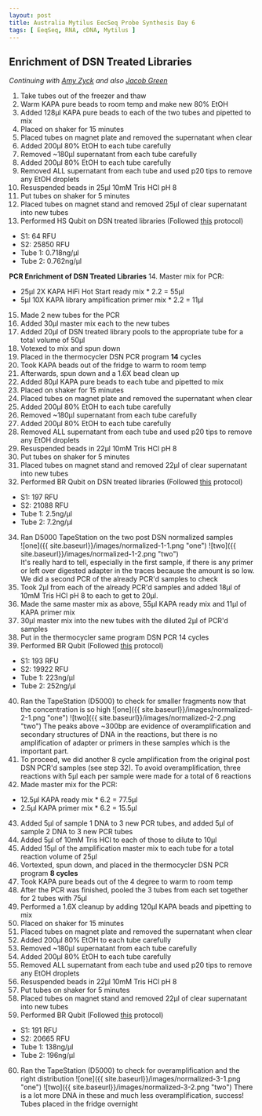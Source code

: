 ```yaml
---
layout: post
title: Australia Mytilus EecSeq Probe Synthesis Day 6
tags: [ EeqSeq, RNA, cDNA, Mytilus ]
---
```


## Enrichment of DSN Treated Libraries

_Continuing with [Amy Zyck](https://github.com/amaeliazyck) and also [Jacob Green](https://github.com/madmolecularman)_

1. Take tubes out of the freezer and thaw
2. Warm KAPA pure beads to room temp and make new 80% EtOH
3. Added 128μl KAPA pure beads to each of the two tubes and pipetted to mix
4. Placed on shaker for 15 minutes
5. Placed tubes on magnet plate and removed the supernatant when clear
6. Added 200μl 80% EtOH to each tube carefully
7. Removed ~180μl supernatant from each tube carefully
8. Added 200μl 80% EtOH to each tube carefully
9. Removed ALL supernatant from each tube and used p20 tips to remove any EtOH droplets
10. Resuspended beads in 25μl 10mM Tris HCl pH 8
11. Put tubes on shaker for 5 minutes
12. Placed tubes on magnet stand and removed 25μl of clear supernatant into new tubes
13. Performed HS Qubit on DSN treated libraries (Followed [this](https://meschedl.github.io/MES_Puritz_Lab_Notebook/2019-03-02/Qubit-Protocol) protocol)
  - S1: 64 RFU
  - S2: 25850 RFU
  - Tube 1: 0.718ng/μl
  - Tube 2: 0.762ng/μl

**PCR Enrichment of DSN Treated Libraries**
14. Master mix for PCR:
  - 25μl 2X KAPA HiFi Hot Start ready mix * 2.2 = 55μl
  - 5μl 10X KAPA library amplification primer mix * 2.2 = 11μl
15. Made 2 new tubes for the PCR
16. Added 30μl master mix each to the new tubes
17. Added 20μl of DSN treated library pools to the appropriate tube for a total volume of 50μl
18. Votexed to mix and spun down
19. Placed in the thermocycler DSN PCR program **14** cycles
20. Took KAPA beads out of the fridge to warm to room temp
21. Afterwards, spun down and a 1.6X bead clean up
22. Added 80μl KAPA pure beads to each tube and pipetted to mix
23. Placed on shaker for 15 minutes
24. Placed tubes on magnet plate and removed the supernatant when clear
25. Added 200μl 80% EtOH to each tube carefully
26. Removed ~180μl supernatant from each tube carefully
27. Added 200μl 80% EtOH to each tube carefully
28. Removed ALL supernatant from each tube and used p20 tips to remove any EtOH droplets
29. Resuspended beads in 22μl 10mM Tris HCl pH 8
30. Put tubes on shaker for 5 minutes
31. Placed tubes on magnet stand and removed 22μl of clear supernatant into new tubes
32. Performed BR Qubit on DSN treated libraries (Followed [this](https://meschedl.github.io/MES_Puritz_Lab_Notebook/2019-03-02/Qubit-Protocol) protocol)
  - S1: 197 RFU
  - S2: 21088 RFU
  - Tube 1: 2.5ng/μl
  - Tube 2: 7.2ng/μl
34. Ran D5000 TapeStation on the two post DSN normalized samples  
![one]({{ site.baseurl}}/images/normalized-1-1.png "one")
![two]({{ site.baseurl}}/images/normalized-1-2.png "two")  
It's really hard to tell, especially in the first sample, if there is any primer or left over digested adapter in the traces because the amount is so low. We did a second PCR of the already PCR'd samples to check
35. Took 2μl from each of the already PCR'd samples and added 18μl of 10mM Tris HCl pH 8 to each to get to 20μl.
36. Made the same master mix as above, 55μl KAPA ready mix and 11μl of KAPA primer mix
37. 30μl master mix into the new tubes with the diluted 2μl of PCR'd samples
38. Put in the thermocycler same program DSN PCR 14 cycles
39. Performed BR Qubit (Followed [this](https://meschedl.github.io/MES_Puritz_Lab_Notebook/2019-03-02/Qubit-Protocol) protocol)
  - S1: 193 RFU
  - S2: 19922 RFU
  - Tube 1: 223ng/μl
  - Tube 2: 252ng/μl
40. Ran the TapeStation (D5000) to check for smaller fragments now that the concentration is so high
![one]({{ site.baseurl}}/images/normalized-2-1.png "one")
![two]({{ site.baseurl}}/images/normalized-2-2.png "two")
The peaks above ~300bp are evidence of overamplification and secondary structures of DNA in the reactions, but there is no amplification of adapter or primers in these samples which is the important part.
41. To proceed, we did another 8 cycle amplification from the original post DSN PCR'd samples (see step 32). To avoid overamplification, three reactions with 5μl each per sample were made for a total of 6 reactions
42. Made master mix for the PCR:
  - 12.5μl KAPA ready mix * 6.2 = 77.5μl
  - 2.5μl KAPA primer mix * 6.2 = 15.5μl
43. Added 5μl of sample 1 DNA to 3 new PCR tubes, and added 5μl of sample 2 DNA to 3 new PCR tubes
44. Added 5μl of 10mM Tris HCl to each of those to dilute to 10μl
45. Added 15μl of the amplification master mix to each tube for a total reaction volume of 25μl
46. Vortexted, spun down, and placed in the thermocycler DSN PCR program **8 cycles**
47. Took KAPA pure beads out of the 4 degree to warm to room temp
48. After the PCR was finished, pooled the 3 tubes from each set together for 2 tubes with 75μl
49. Performed a 1.6X cleanup by adding 120μl KAPA beads and pipetting to mix
50. Placed on shaker for 15 minutes
51. Placed tubes on magnet plate and removed the supernatant when clear
52. Added 200μl 80% EtOH to each tube carefully
53. Removed ~180μl supernatant from each tube carefully
54. Added 200μl 80% EtOH to each tube carefully
55. Removed ALL supernatant from each tube and used p20 tips to remove any EtOH droplets
56. Resuspended beads in 22μl 10mM Tris HCl pH 8
57. Put tubes on shaker for 5 minutes
58. Placed tubes on magnet stand and removed 22μl of clear supernatant into new tubes
59. Performed BR Qubit (Followed [this](https://meschedl.github.io/MES_Puritz_Lab_Notebook/2019-03-02/Qubit-Protocol) protocol)
  - S1: 191 RFU
  - S2: 20665 RFU
  - Tube 1: 138ng/μl
  - Tube 2: 196ng/μl
60. Ran the TapeStation (D5000) to check for overamplification and the right distribution
![one]({{ site.baseurl}}/images/normalized-3-1.png "one")
![two]({{ site.baseurl}}/images/normalized-3-2.png "two")
There is a lot more DNA in these and much less overamplification, success!   
Tubes placed in the fridge overnight
